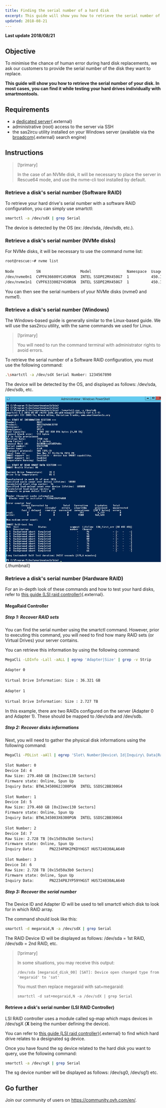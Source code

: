 ```yaml
---
title: Finding the serial number of a hard disk
excerpt: This guide will show you how to retrieve the serial number of a disk in order to proceed with its replacement.
updated: 2018-08-21
---
```


**Last update 2018/08/21**


## Objective

To minimise the chance of human error during hard disk replacements, we ask our customers to provide the serial number of the disk they want to replace.

**This guide will show you how to retrieve the serial number of your disk. In most cases, you can find it while testing your hard drives individually with smartmontools.**

## Requirements

- a [dedicated server](https://www.ovh.com/world/dedicated-servers/){.external}
- administrative (root) access to the server via SSH
- the sas2ircu utility installed on your Windows server (available via the [broadcom](https://www.broadcom.com/support/download-search/?dk=sas2ircu){.external} search engine)

## Instructions

> [!primary]
>
> In the case of an NVMe disk, it will be necessary to place the server in Rescue64 mode, and use the nvme-cli tool installed by default.
> 

### Retrieve a disk's serial number (Software RAID)

To retrieve your hard drive's serial number with a software RAID configuration, you can simply use smartctl:

```sh
smartctl -a /dev/sdX | grep Serial
```

The device is detected by the OS (ex: /dev/sda, /dev/sdb, etc.).

### Retrieve a disk's serial number (NVMe disks)

For NVMe disks, it will be necessary to use the command nvme list:

```sh
root@rescue:~# nvme list

Node          SN                  Model                Namespace  Usage                      Format   FW Rev
/dev/nvme0n1  CVPF636600YC450RGN  INTEL SSDPE2MX450G7  1          450.10 GB / 450.10 GB 512  B + 0 B  MDV10253
/dev/nvme1n1  CVPF6333002Y450RGN  INTEL SSDPE2MX450G7  1          450.10 GB / 450.10 GB 512  B + 0 B  MDV10253
```

You can then see the serial numbers of your NVMe disks (nvme0 and nvme1).

### Retrieve a disk's serial number (Windows)

The Windows-based guide is generally similar to the Linux-based guide. We will use the sas2ircu utility, with the same commands we used for Linux.

> [!primary]
>
> You will need to run the command terminal with administrator rights to avoid errors.
> 

To retrieve the serial number of a Software RAID configuration, you must use the following command:

```sh
.\smartctl -a /dev/sdX Serial Number: 1234567890
```

The device will be detected by the OS, and displayed as follows: /dev/sda, /dev/sdb, etc.

![smart_sdb_windows](images/smart_sdb_windows.png){.thumbnail}


### Retrieve a disk's serial number (Hardware RAID)

For an in-depth look of these commands and how to test your hard disks, refer to [this guide (LSI raid controller)](/pages/bare_metal_cloud/dedicated_servers/raid_hard){.external}.


#### MegaRaid Controller

##### Step 1: Recover RAID sets

You can find the serial number using the smartctl command. However, prior to executing this command, you will need to find how many RAID sets (or Virtual Drives) your server contains.

You can retrieve this information by using the following command:

```sh
MegaCli -LDInfo -Lall -aALL | egrep 'Adapter|Size' | grep -v Strip

Adapter 0

Virtual Drive Information: Size : 36.321 GB

Adapter 1

Virtual Drive Information: Size : 2.727 TB
```

In this example, there are two RAIDs configured on the server (Adapter 0 and Adapter 1). These should be mapped to /dev/sda and /dev/sdb.


##### Step 2: Recover disks informations

Next, you will need to gather the physical disk informations using the following command:

```sh
MegaCli -PDList -aAll | egrep 'Slot\ Number|Device\ Id|Inquiry\ Data|Raw|Firmware\ state' | sed 's/Slot/\nSlot/g'

Slot Number: 0
Device Id: 4
Raw Size: 279.460 GB [0x22eec130 Sectors]
Firmware state: Online, Spun Up
Inquiry Data: BTWL3450062J300PGN  INTEL SSDSC2BB300G4                     D2010355

Slot Number: 1
Device Id: 5
Raw Size: 279.460 GB [0x22eec130 Sectors] 
Firmware state: Online, Spun Up 
Inquiry Data: BTWL345003X6300PGN  INTEL SSDSC2BB300G4                     D2010355

Slot Number: 2
Device Id: 7
Raw Size: 2.728 TB [0x15d50a3b0 Sectors] 
Firmware state: Online, Spun Up 
Inquiry Data:       PN2234P8K2PKDYHGST HUS724030ALA640                    MF8OAA70

Slot Number: 3 
Device Id: 6 
Raw Size: 2.728 TB [0x15d50a3b0 Sectors] 
Firmware state: Online, Spun Up 
Inquiry Data:       PN2234P8JYP59YHGST HUS724030ALA640                    MF8OAA70
```

##### Step 3: Recover the serial number

The Device ID and Adapter ID will be used to tell smartctl which disk to look for in which RAID array.

The command should look like this:

```sh
smartctl -d megaraid,N -a /dev/sdX | grep Serial
```

The RAID Device ID will be displayed as follows: /dev/sda = 1st RAID, /dev/sdb = 2nd RAID, etc.


> [!primary]
>
> In some situations, you may receive this output:
> 
> ```
> /dev/sda [megaraid_disk_00] [SAT]: Device open changed type from 'megaraid' to 'sat'
> ```
> 
> You must then replace megaraid with sat+megaraid:
>
> ```
> smartctl -d sat+megaraid,N -a /dev/sdX | grep Serial
> ```
>

#### Retrieve a disk's serial number (LSI RAID Controller)

LSI RAID controller uses a module called sg-map which maps devices in /dev/sgX (**X** being the number defining the device).

You can refer to [this guide (LSI raid controller)](/pages/bare_metal_cloud/dedicated_servers/raid_hard){.external} to find which hard drive relates to a designated sg device.

Once you have found the sg device related to the hard disk you want to query, use the following command:

```sh
smartctl -a /dev/sgX | grep Serial
```

The sg device number will be displayed as follows: /dev/sg0, /dev/sg1) etc.


## Go further

Join our community of users on <https://community.ovh.com/en/>.
